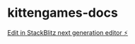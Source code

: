 # kittengames-docs

[Edit in StackBlitz next generation editor ⚡️](https://stackblitz.com/~/github.com/CodingKitten-YT/kittengames-docs)